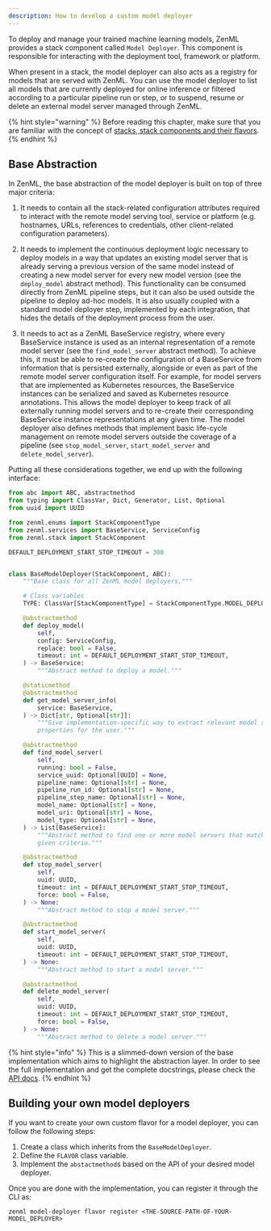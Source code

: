 ```yaml
---
description: How to develop a custom model deployer
---
```


To deploy and manage your trained machine learning models, ZenML provides a
stack component called `Model Deployer`. This component is responsible for
interacting with the deployment tool, framework or platform.

When present in a stack, the model deployer can also acts as a registry for models
that are served with ZenML. You can use the model deployer to list all 
models that are currently deployed for online inference or filtered according 
to a particular pipeline run or step, or to suspend, resume or delete an 
external model server managed through ZenML.

{% hint style="warning" %}
Before reading this chapter, make sure that you are familiar with the 
concept of [stacks, stack components and their flavors](../advanced-guide/stacks-components-flavors.md).  
{% endhint %}

## Base Abstraction

In ZenML, the base abstraction of the model deployer is built on top of three 
major criteria:

1. It needs to contain all the stack-related configuration attributes required 
   to interact with the remote model serving tool, service or platform (e.g.
   hostnames, URLs, references to credentials, other client-related
   configuration parameters).
    
2. It needs to implement the continuous deployment logic necessary to deploy 
   models in a way that updates an existing model server that is already serving 
   a previous version of the same model instead of creating a new model server
   for every new model version (see the `deploy_model` abstract method).
   This functionality can be consumed directly from ZenML pipeline steps, but
   it can also be used outside the pipeline to deploy ad-hoc models. It is
   also usually coupled with a standard model deployer step, implemented by
   each integration, that hides the details of the deployment process from
   the user.
    
3. It needs to act as a ZenML BaseService registry, where every BaseService 
   instance is used as an internal representation of a remote model server (see 
   the `find_model_server` abstract method). To achieve this, it must be able to
   re-create the configuration of a BaseService from information that is
   persisted externally, alongside or even as part of the remote model server
   configuration itself. For example, for model servers that are implemented as
   Kubernetes resources, the BaseService instances can be serialized and saved
   as Kubernetes resource annotations. This allows the model deployer to keep
   track of all externally running model servers and to re-create their
   corresponding BaseService instance representations at any given time.
   The model deployer also defines methods that implement basic life-cycle
   management on remote model servers outside the coverage of a pipeline
   (see `stop_model_server`, `start_model_server` and `delete_model_server`).

Putting all these considerations together, we end up with the following
interface:

```python
from abc import ABC, abstractmethod
from typing import ClassVar, Dict, Generator, List, Optional
from uuid import UUID

from zenml.enums import StackComponentType
from zenml.services import BaseService, ServiceConfig
from zenml.stack import StackComponent

DEFAULT_DEPLOYMENT_START_STOP_TIMEOUT = 300


class BaseModelDeployer(StackComponent, ABC):
    """Base class for all ZenML model deployers."""

    # Class variables
    TYPE: ClassVar[StackComponentType] = StackComponentType.MODEL_DEPLOYER

    @abstractmethod
    def deploy_model(
        self,
        config: ServiceConfig,
        replace: bool = False,
        timeout: int = DEFAULT_DEPLOYMENT_START_STOP_TIMEOUT,
    ) -> BaseService:
        """Abstract method to deploy a model."""

    @staticmethod
    @abstractmethod
    def get_model_server_info(
        service: BaseService,
    ) -> Dict[str, Optional[str]]:
        """Give implementation-specific way to extract relevant model server
        properties for the user."""

    @abstractmethod
    def find_model_server(
        self,
        running: bool = False,
        service_uuid: Optional[UUID] = None,
        pipeline_name: Optional[str] = None,
        pipeline_run_id: Optional[str] = None,
        pipeline_step_name: Optional[str] = None,
        model_name: Optional[str] = None,
        model_uri: Optional[str] = None,
        model_type: Optional[str] = None,
    ) -> List[BaseService]:
        """Abstract method to find one or more model servers that match the
        given criteria."""

    @abstractmethod
    def stop_model_server(
        self,
        uuid: UUID,
        timeout: int = DEFAULT_DEPLOYMENT_START_STOP_TIMEOUT,
        force: bool = False,
    ) -> None:
        """Abstract method to stop a model server."""

    @abstractmethod
    def start_model_server(
        self,
        uuid: UUID,
        timeout: int = DEFAULT_DEPLOYMENT_START_STOP_TIMEOUT,
    ) -> None:
        """Abstract method to start a model server."""

    @abstractmethod
    def delete_model_server(
        self,
        uuid: UUID,
        timeout: int = DEFAULT_DEPLOYMENT_START_STOP_TIMEOUT,
        force: bool = False,
    ) -> None:
        """Abstract method to delete a model server."""
```

{% hint style="info" %}
This is a slimmed-down version of the base implementation which aims to 
highlight the abstraction layer. In order to see the full implementation 
and get the complete docstrings, please check the [API docs](https://apidocs.zenml.io/latest/api_docs/model_deployers/#zenml.model_deployers.base_model_deployer.BaseModelDeployer).
{% endhint %}

## Building your own model deployers

If you want to create your own custom flavor for a model deployer, you can 
follow the following steps:

1. Create a class which inherits from the `BaseModelDeployer`.
2. Define the `FLAVOR` class variable.
3. Implement the `abstactmethod`s based on the API of your desired model 
deployer.

Once you are done with the implementation, you can register it through the CLI 
as:

```shell
zenml model-deployer flavor register <THE-SOURCE-PATH-OF-YOUR-MODEL_DEPLOYER>
```

